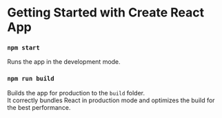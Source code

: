# Getting Started with Create React App

### `npm start`
Runs the app in the development mode.
### `npm run build`
Builds the app for production to the `build` folder.\
It correctly bundles React in production mode and optimizes the build for the best performance.



